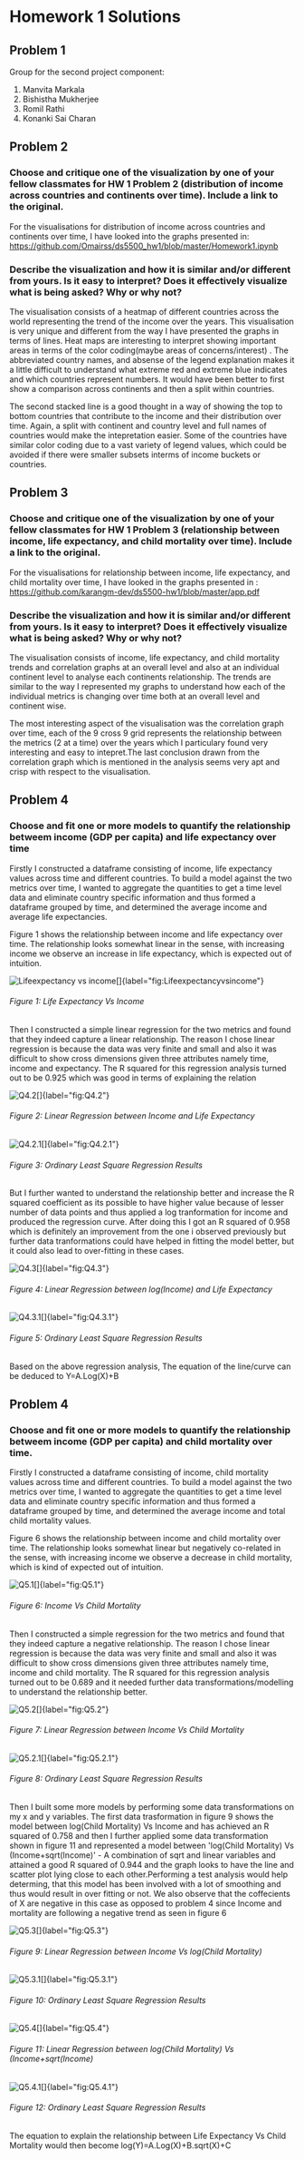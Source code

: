 # Homework 1 Solutions 

## Problem 1

Group for the second project component:
1) Manvita Markala
2) Bishistha Mukherjee
3) Romil Rathi
4) Konanki Sai Charan

## Problem 2

### Choose and critique one of the visualization by one of your fellow classmates for HW 1 Problem 2 (distribution of income across countries and continents over time). Include a link to the original.

For the visualisations for distribution of income across countries and continents over time, I have looked into the graphs presented in:
https://github.com/Omairss/ds5500_hw1/blob/master/Homework1.ipynb

### Describe the visualization and how it is similar and/or different from yours. Is it easy to interpret? Does it effectively visualize what is being asked? Why or why not?

The visualisation consists of a heatmap of different countries across the world representing the trend of the income over the years. 
This visualisation is very unique and different from the way I have presented the graphs in terms of lines. Heat maps are interesting to interpret showing important areas in terms of the color coding(maybe areas of concerns/interest) . The abbreviated country names, and absense of the legend explanation makes it a little difficult to understand what extreme red and extreme blue indicates and which countries represent numbers. It would have been better to first show a comparison across continents and then a split within countries.

The second stacked line is a good thought in a way of showing the top to bottom countries that contribute to the income and their distribution over time. Again, a split with continent and country level and full names of countries would make the intepretation easier. Some of the countries have similar color coding due to a vast variety of legend values, which could be avoided if there were smaller subsets interms of income buckets or countries.

## Problem 3

### Choose and critique one of the visualization by one of your fellow classmates for HW 1 Problem 3 (relationship between income, life expectancy, and child mortality over time). Include a link to the original.

For the visualisations for relationship between income, life expectancy, and child mortality over time, I have looked in the graphs presented in :
https://github.com/karangm-dev/ds5500-hw1/blob/master/app.pdf

### Describe the visualization and how it is similar and/or different from yours. Is it easy to interpret? Does it effectively visualize what is being asked? Why or why not?

The visualisation consists of income, life expectancy, and child mortality trends and correlation graphs at an overall level and 
also at an individual continent level to analyse each continents relationship. The trends are similar to the way I represented my graphs to understand how each of the individual metrics is changing over time both at an overall level and continent wise. 

The most interesting aspect of the visualisation was the correlation graph over time, each of the 9 cross 9 grid represents the relationship between the metrics (2 at a time) over the years which I particulary found very interesting and easy to intepret.The last conclusion drawn from the correlation graph which is mentioned in the analysis seems very apt and crisp with respect to the visualisation.

## Problem 4

### Choose and fit one or more models to quantify the relationship betweem income (GDP per capita) and life expectancy over time

Firstly I constructed a dataframe consisting of income, life expectancy values across time and different countries. To build a model against the two metrics over time, I wanted to aggregate the quantities to get a time level data and eliminate country specific information and thus formed a dataframe grouped by time, and determined the average income and average life expectancies.

Figure 1 shows the relationship between income and life expectancy over time. The relationship looks somewhat linear in the sense, with increasing income we observe an increase in life expectancy, which is expected out of intuition.

![Lifeexpectancy vs income[]{label="fig:Lifeexpectancyvsincome"}](Q4.1.png)
###### Figure 1: Life Expectancy Vs Income

Then I constructed a simple linear regression for the two metrics and found that they indeed capture a linear relationship. The reason I chose linear regression is because the data was very finite and small and also it was difficult to show cross dimensions given three attributes namely time, income and expectancy. The R squared for this regression analysis turned out to be 0.925 which was good in terms of explaining the relation

![Q4.2[]{label="fig:Q4.2"}](Q4.2.png)
###### Figure 2: Linear Regression between Income and Life Expectancy


![Q4.2.1[]{label="fig:Q4.2.1"}](Q4.2.1.PNG)
###### Figure 3: Ordinary Least Square Regression Results


But I further wanted to understand the relationship better and increase the R squared coefficient as its possible to have higher value because of lesser number of data points and thus applied a log tranformation for income and produced the regression curve. After doing this I got an R squared of 0.958 which is definitely an improvement from the one i observed previously but further data tranformations could have helped in fitting the model better, but it could also lead to over-fitting in these cases.


![Q4.3[]{label="fig:Q4.3"}](Q4.3.png)
###### Figure 4: Linear Regression between log(Income) and Life Expectancy


![Q4.3.1[]{label="fig:Q4.3.1"}](Q4.3.1.PNG)
###### Figure 5: Ordinary Least Square Regression Results

Based on the above regression analysis, The equation of the line/curve can be deduced to Y=A.Log(X)+B

## Problem 4

### Choose and fit one or more models to quantify the relationship betweem income (GDP per capita) and child mortality over time.

Firstly I constructed a dataframe consisting of income, child mortality values across time and different countries. To build a model against the two metrics over time, I wanted to aggregate the quantities to get a time level data and eliminate country specific information and thus formed a dataframe grouped by time, and determined the average income and total child mortality values.

Figure 6 shows the relationship between income and child mortality over time. The relationship looks somewhat linear but negatively co-related in the sense, with increasing income we observe a decrease in child mortality, which is kind of expected out of intuition.

![Q5.1[]{label="fig:Q5.1"}](Q5.1.png)
###### Figure 6: Income Vs Child Mortality

Then I constructed a simple regression for the two metrics and found that they indeed capture a negative relationship. The reason I chose linear regression is because the data was very finite and small and also it was difficult to show cross dimensions given three attributes namely time, income and child mortality. The R squared for this regression analysis turned out to be 0.689 and it needed further data transformations/modelling to understand the relationship better.

![Q5.2[]{label="fig:Q5.2"}](Q5.2.png)
###### Figure 7: Linear Regression between Income Vs Child Mortality


![Q5.2.1[]{label="fig:Q5.2.1"}](Q5.2.1.PNG)
###### Figure 8: Ordinary Least Square Regression Results

Then I built some more models by performing some data transformations on my x and y variables. The first data trasformation in figure 9 shows the model between log(Child Mortality) Vs Income and has achieved an R squared of 0.758 and then I further applied some data transformation shown in figure 11 and represented a model between 'log(Child Mortality) Vs (Income+sqrt(Income)' - A combination of sqrt and linear variables and attained a good R squared of 0.944 and the graph looks to have the line and scatter plot lying close to each other.Performing a test analysis would help determing, that this model has been involved with a lot of smoothing and thus would result in over fitting or not. We also observe that the coffecients of X are negative in this case as opposed to problem 4 since Income and mortality are following a negative trend as seen in figure 6

![Q5.3[]{label="fig:Q5.3"}](Q5.3.png)
###### Figure 9: Linear Regression between Income Vs log(Child Mortality)


![Q5.3.1[]{label="fig:Q5.3.1"}](Q5.3.1.PNG)
###### Figure 10: Ordinary Least Square Regression Results

![Q5.4[]{label="fig:Q5.4"}](Q5.4.png)
###### Figure 11: Linear Regression between log(Child Mortality) Vs (Income+sqrt(Income)


![Q5.4.1[]{label="fig:Q5.4.1"}](Q5.4.1.PNG)
###### Figure 12: Ordinary Least Square Regression Results

The equation to explain the relationship between Life Expectancy Vs Child Mortality would then become log(Y)=A.Log(X)+B.sqrt(X)+C

 




